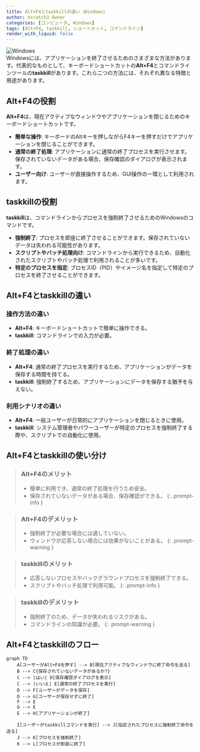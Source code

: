 ```yaml
---
title: Alt+F4とtaskkillの違い（Windows）
author: hcratch3 Owner
categories: [コンピュータ, Windows]
tags: [Alt+F4, taskkill, ショートカット, コマンドライン]
render_with_liquid: false
---
```

<img src="https://tanweb.net/wordpress/wp-content/uploads/2016/11/ec-about-windows2021-01.jpg" alt="Windows" title="Windows"><br>
Windowsには、アプリケーションを終了させるためのさまざまな方法があります。代表的なものとして、キーボードショートカットの**Alt+F4**とコマンドラインツールの**taskkill**があります。これら二つの方法には、それぞれ異なる特徴と用途があります。

## Alt+F4の役割

**Alt+F4**は、現在アクティブなウィンドウやアプリケーションを閉じるためのキーボードショートカットです。

- **簡単な操作**: キーボードのAltキーを押しながらF4キーを押すだけでアプリケーションを閉じることができます。
- **通常の終了処理**: アプリケーションに通常の終了プロセスを実行させます。保存されていないデータがある場合、保存確認のダイアログが表示されます。
- **ユーザー向け**: ユーザーが直接操作するため、GUI操作の一環として利用されます。

## taskkillの役割

**taskkill**は、コマンドラインからプロセスを強制終了させるためのWindowsのコマンドです。

- **強制終了**: プロセスを即座に終了させることができます。保存されていないデータは失われる可能性があります。
- **スクリプトやバッチ処理向け**: コマンドラインから実行できるため、自動化されたスクリプトやバッチ処理で利用されることが多いです。
- **特定のプロセスを指定**: プロセスID（PID）やイメージ名を指定して特定のプロセスを終了させることができます。

## Alt+F4とtaskkillの違い

### 操作方法の違い

- **Alt+F4**: キーボードショートカットで簡単に操作できる。
- **taskkill**: コマンドラインでの入力が必要。

### 終了処理の違い

- **Alt+F4**: 通常の終了プロセスを実行するため、アプリケーションがデータを保存する時間を持てる。
- **taskkill**: 強制終了するため、アプリケーションにデータを保存する猶予を与えない。

### 利用シナリオの違い

- **Alt+F4**: 一般ユーザーが日常的にアプリケーションを閉じるときに使用。
- **taskkill**: システム管理者やパワーユーザーが特定のプロセスを強制終了する際や、スクリプトでの自動化に使用。

## Alt+F4とtaskkillの使い分け

> ### Alt+F4のメリット
> - 簡単に利用でき、通常の終了処理を行うため安全。
> - 保存されていないデータがある場合、保存確認ができる。
{: .prompt-info }

> ### Alt+F4のデメリット
> - 強制終了が必要な場合には適していない。
> - ウィンドウが応答しない場合には効果がないことがある。
{: .prompt-warning }

> ### taskkillのメリット
> - 応答しないプロセスやバックグラウンドプロセスを強制終了できる。
> - スクリプトやバッチ処理で利用可能。
{: .prompt-info }

> ### taskkillのデメリット
> - 強制終了のため、データが失われるリスクがある。
> - コマンドラインの知識が必要。
{: .prompt-warning }

## Alt+F4とtaskkillのフロー

```mermaid
graph TD
    A[ユーザーがAlt+F4を押す] --> B[現在アクティブなウィンドウに終了命令を送る]
    B --> C{保存されていないデータがあるか?}
    C --> |はい| D[保存確認ダイアログを表示]
    C --> |いいえ| E[通常の終了プロセスを実行]
    D --> F[ユーザーがデータを保存]
    D --> G[ユーザーが保存せずに終了]
    F --> E
    G --> E
    E --> H[アプリケーションが終了]

    I[ユーザーがtaskkillコマンドを実行] --> J[指定されたプロセスに強制終了命令を送る]
    J --> K[プロセスを強制終了]
    K --> L[プロセスが即座に終了]
```
